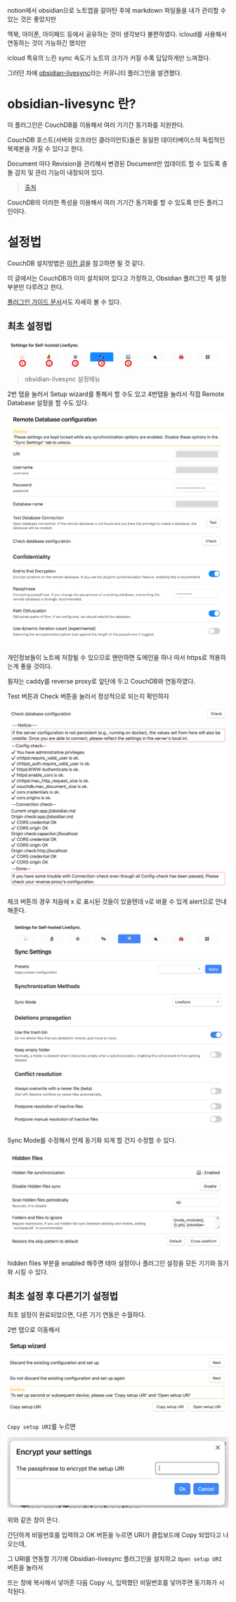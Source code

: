 notion에서 obsidian으로 노트앱을 갈아탄 후에 markdown 파일들을 내가 관리할 수 있는 것은 좋았지만

맥북, 아이폰, 아이패드 등에서 공유하는 것이 생각보다 불편하였다. icloud를 사용해서 연동하는 것이 가능하긴 했지만

icloud 특유의 느린 sync 속도가 노트의 크기가 커질 수록 답답하게만 느껴졌다.

그러던 차에 [obsidian-livesync](https://github.com/vrtmrz/obsidian-livesync)라는 커뮤니티 플러그인을 발견했다.

# obsidian-livesync 란?

이 플러그인은 CouchDB를 이용해서 여러 기기간 동기화를 지원한다.

CouchDB 호스트(서버와 오프라인 클라이언트)들은 동일한 데이터베이스의 독립적인 복제본을 가질 수 있다고 한다.

Document 마다 Revision을 관리해서 변경된 Document만 업데이트 할 수 있도록 충돌 감지 및 관리 기능이 내장되어 있다.

> [출처](https://cwiki.apache.org/confluence/display/COUCHDB/Introduction#Introduction-KeyCharacteristics)

CouchDB의 이러한 특성을 이용해서 여러 기기간 동기화를 할 수 있도록 만든 플러그인이다.


# 설정법

CouchDB 설치방법은 [이전 글](https://blog.preinpost.in/detail/docker%20%EA%B8%B0%EB%B0%98%20couchdb%20%ED%81%B4%EB%9F%AC%EC%8A%A4%ED%84%B0%20%EC%84%B8%ED%8C%85%20%EC%8B%9C%20%EB%84%A4%ED%8A%B8%EC%9B%8C%ED%81%AC%20%EC%84%A4%EC%A0%95%EB%B2%95)을 참고하면 될 것 같다.

이 글에서는 CouchDB가 이미 설치되어 있다고 가정하고, Obsidian 플러그인 쪽 설정부분만 다루려고 한다.

[플러그인 가이드 문서](https://github.com/vrtmrz/obsidian-livesync/blob/main/docs/quick_setup.md)서도 자세히 볼 수 있다.

## 최초 설정법

![메뉴](menu.png)
> obsidian-livesync 설정메뉴

2번 탭을 눌러서 Setup wizard를 통해서 할 수도 있고 4번탭을 눌러서 직접 Remote Database 설정을 할 수도 있다.

![db_setup](db_setup.png)

개인정보들이 노트에 저장될 수 있으므로 왠만하면 도메인을 하나 따서 https로 적용하는게 좋을 것이다.

필자는 caddy를 reverse proxy로 앞단에 두고 CouchDB와 연동하였다.

Test 버튼과 Check 버튼을 눌러서 정상적으로 되는지 확인하자

![check_database](check_database.png)

체크 버튼의 경우 처음에 x 로 표시된 것들이 있을텐데 v로 바꿀 수 있게 alert으로 안내해준다.

![preset](preset.png)

Sync Mode를 수정해서 언제 동기화 되게 할 건지 수정할 수 있다.

![hidden](hidden.png)

hidden files 부분을 enabled 해주면 테마 설정이나 플러그인 설정을 모든 기기와 동기화 시킬 수 있다.

## 최초 설정 후 다른기기 설정법

최초 설정이 완료되었으면, 다른 기기 연동은 수월하다.

2번 탭으로 이동해서

![setup_wizard](setup_wizard.png)

`Copy setup URI`를 누르면

![alert](alert.png)

위와 같은 창이 뜬다.

간단하게 비밀번호를 입력하고 OK 버튼을 누르면 URI가 클립보드에 Copy 되었다고 나오는데,

그 URI를 연동할 기기에 Obsidian-livesync 플러그인을 설치하고 `Open setup URI` 버튼을 눌러서

뜨는 창에 복사해서 넣어준 다음 Copy 시, 입력했던 비밀번호를 넣어주면 동기화가 시작된다.
